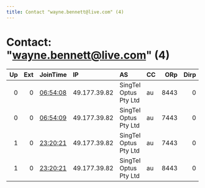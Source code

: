 ```yaml
---
title: Contact "wayne.bennett@live.com" (4)
---
```


# Contact: "wayne.bennett@live.com" (4)

|   Up |   Ext | JoinTime                                                                                              | IP           | AS                    | CC   |   ORp |   Dirp | OS    | Version   | Nickname   |   eFamMembers |
|-----:|------:|:------------------------------------------------------------------------------------------------------|:-------------|:----------------------|:-----|------:|-------:|:------|:----------|:-----------|--------------:|
|    0 |     0 | [06:54:08](https://nusenu.github.io/OrNetStats/w/relay/030BC56C28FC0FB64318E38AFA8EFDF9C07FF633.html) | 49.177.39.82 | SingTel Optus Pty Ltd | au   |  8443 |      0 | Linux | 0.4.7.10  | number1    |             1 |
|    0 |     0 | [06:54:09](https://nusenu.github.io/OrNetStats/w/relay/D18317DC70F84229AB06A58E1EB126459A12F7ED.html) | 49.177.39.82 | SingTel Optus Pty Ltd | au   |  7443 |      0 | Linux | 0.4.7.10  | number2    |             1 |
|    1 |     0 | [23:20:21](https://nusenu.github.io/OrNetStats/w/relay/0319743204086885BDED8ED339815E95C5E1D9F5.html) | 49.177.39.82 | SingTel Optus Pty Ltd | au   |  7443 |      0 | Linux | 0.4.7.10  | number2    |             1 |
|    1 |     0 | [23:20:21](https://nusenu.github.io/OrNetStats/w/relay/F53BDD3212127FF77821325D023126886AF2B2B0.html) | 49.177.39.82 | SingTel Optus Pty Ltd | au   |  8443 |      0 | Linux | 0.4.7.10  | number1    |             1 |
